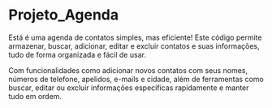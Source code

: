 # Projeto_Agenda
Está é uma agenda de contatos simples, mas eficiente! Este código permite armazenar, buscar, adicionar, editar e excluir contatos e suas informações, tudo de forma organizada e fácil de usar.

Com funcionalidades como adicionar novos contatos com seus nomes, números de telefone, apelidos, e-mails e cidade, além de ferramentas como buscar, editar ou excluir informações específicas rapidamente e manter tudo em ordem.
